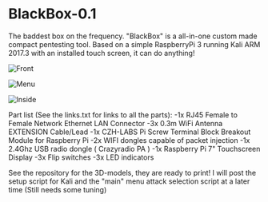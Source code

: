 # BlackBox-0.1
The baddest box on the frequency. "BlackBox" is a all-in-one custom made compact pentesting tool.
Based on a simple RaspberryPi 3 running Kali ARM 2017.3 with an installed touch screen, it can do anything!

![Front](https://i.imgur.com/okes8Rb.jpg)

![Menu](https://i.imgur.com/bA4ysjv.jpg)

![Inside](http://i.imgur.com/hM9LL94.jpg)


Part list (See the links.txt for links to all the parts):
-1x RJ45 Female to Female Network Ethernet LAN Connector
-3x 0.3m WiFi Antenna EXTENSION Cable/Lead 
-1x CZH-LABS Pi Screw Terminal Block Breakout Module for Raspberry Pi
-2x WIFI dongles capable of packet injection
-1x 2.4Ghz USB radio dongle ( Crazyradio PA )
-1x Raspberry Pi 7" Touchscreen Display
-3x Flip switches
-3x LED indicators

See the repository for the 3D-models, they are ready to print!
I will post the setup script for Kali and the "main" menu attack selection script at a later time (Still needs some tuning)



